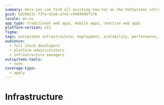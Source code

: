 ```yaml
---
summary: Here you can find all existing how-tos on the OutSystems infrastructure.
guid: bd24623c-73fe-42a6-a743-c94b999b71f6
locale: en-us
app_type: traditional web apps, mobile apps, reactive web apps
platform-version: o11
figma:
tags: outsystems infrastructure, deployment, scalability, performance, environment management
audience:
  - full stack developers
  - platform administrators
  - infrastructure managers
outsystems-tools:
  - none
coverage-type:
  - apply
---
```


# Infrastructure
